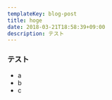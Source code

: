 ```yaml
---
templateKey: blog-post
title: hoge
date: 2018-03-21T18:58:39+09:00
description: テスト
---
```

### テスト

- a
- b
- c
